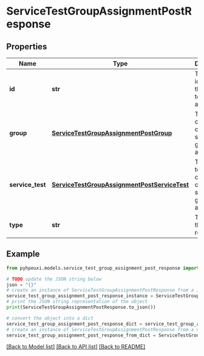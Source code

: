 # ServiceTestGroupAssignmentPostResponse


## Properties

Name | Type | Description | Notes
------------ | ------------- | ------------- | -------------
**id** | **str** | The unique identifier of the service test group assignment | 
**group** | [**ServiceTestGroupAssignmentPostGroup**](ServiceTestGroupAssignmentPostGroup.md) | The group component of the service test group assignment | 
**service_test** | [**ServiceTestGroupAssignmentPostServiceTest**](ServiceTestGroupAssignmentPostServiceTest.md) | The service test component of the service test group assignment | 
**type** | **str** | The type of the resource. | 

## Example

```python
from pyhpeuxi.models.service_test_group_assignment_post_response import ServiceTestGroupAssignmentPostResponse

# TODO update the JSON string below
json = "{}"
# create an instance of ServiceTestGroupAssignmentPostResponse from a JSON string
service_test_group_assignment_post_response_instance = ServiceTestGroupAssignmentPostResponse.from_json(json)
# print the JSON string representation of the object
print(ServiceTestGroupAssignmentPostResponse.to_json())

# convert the object into a dict
service_test_group_assignment_post_response_dict = service_test_group_assignment_post_response_instance.to_dict()
# create an instance of ServiceTestGroupAssignmentPostResponse from a dict
service_test_group_assignment_post_response_from_dict = ServiceTestGroupAssignmentPostResponse.from_dict(service_test_group_assignment_post_response_dict)
```
[[Back to Model list]](../README.md#documentation-for-models) [[Back to API list]](../README.md#documentation-for-api-endpoints) [[Back to README]](../README.md)



